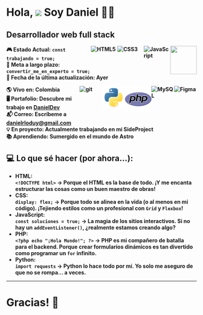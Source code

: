 
Hola, </b><img src="https://media.giphy.com/media/hvRJCLFzcasrR4ia7z/giphy.gif" width="35"> <b> Soy Daniel 👨‍💻
===

**Desarrollador web full stack**
--------


<img src="https://www.pngitem.com/pimgs/m/159-1595977_flask-python-logo-hd-png-download.png" align="right" width="70" height="75"> 
<a href="https://developer.mozilla.org/en-US/docs/Web/JavaScript" target="_blank" rel="noreferrer"><img src="https://raw.githubusercontent.com/danielcranney/readme-generator/main/public/icons/skills/javascript-colored.svg" align="right"  width="70" height="70" alt="JavaScript" /></a>
<a href="https://www.w3.org/TR/CSS/#css" target="_blank" rel="noreferrer"><img src="https://raw.githubusercontent.com/danielcranney/readme-generator/main/public/icons/skills/css3-colored.svg" align="right" width="70" height="70" alt="CSS3" /></a>
<a href="https://developer.mozilla.org/en-US/docs/Glossary/HTML5" target="_blank" rel="noreferrer"><img src="https://raw.githubusercontent.com/danielcranney/readme-generator/main/public/icons/skills/html5-colored.svg" align="right" width="70" height="70" alt="HTML5" /></a>

🎮 **Estado Actual:** `const trabajando = true;`  
🎯 **Meta a largo plazo:** `convertir_me_en_experto = true;`  
📅 **Fecha de la última actualización:** Ayer


<a href="https://www.figma.com/" target="_blank" rel="noreferrer"><img src="https://raw.githubusercontent.com/danielcranney/readme-generator/main/public/icons/skills/figma-colored.svg" align="right" width="60" height="60" alt="Figma" /></a>
<a href="https://www.mysql.com/" target="_blank" rel="noreferrer"><img src="https://raw.githubusercontent.com/danielcranney/readme-generator/main/public/icons/skills/mysql-colored.svg" align="right"  width="60" height="60" alt="MySQL" /></a>
<a href="https://www.php.net" target="_blank"> <img src="https://raw.githubusercontent.com/devicons/devicon/master/icons/php/php-original.svg" alt="php" align="right" width="70" height="70"/> </a>
<a href="https://www.python.org" target="_blank" rel="noreferrer"> <img src="https://raw.githubusercontent.com/devicons/devicon/master/icons/python/python-original.svg" alt="python" align="right"  width="60" height="60"/> </a> 
<a href="https://git-scm.com/" target="_blank"> <img src="https://www.vectorlogo.zone/logos/git-scm/git-scm-icon.svg" alt="git" align="right" width="60" height="60"/> </a>

🌎 **Vivo en**: **Colombia**  
🖥️ **Portafolio**: Descubre mi trabajo en [**DanielDev**](#)  
📬 **Correo**: Escríbeme a [danielrloduy@gmail.com](Danielrlorduy@gmail.com)  
💡 **En proyecto**: Actualmente trabajando en mi **SideProject**  
📚 **Aprendiendo**: Sumergido en el mundo de **Astro**





## 💻 **Lo que sé hacer (por ahora...):**
- **HTML:**  
  `<!DOCTYPE html>` → Porque el HTML es la base de todo. ¡Y me encanta estructurar las cosas como un buen maestro de obras!  
- **CSS:**  
  `display: flex;` → Porque todo se alinea en la vida (o al menos en mi código). ¡Tejiendo estilos como un profesional con `Grid` y `Flexbox`!  
- **JavaScript:**  
  `const soluciones = true;` → La magia de los sitios interactivos. Si no hay un `addEventListener()`, ¿realmente estamos creando algo?  
- **PHP:**  
  `<?php echo "¡Hola Mundo!"; ?>` → PHP es mi compañero de batalla para el backend. Porque crear formularios dinámicos es **tan divertido como programar un `for` infinito**.  
- **Python:**  
  `import requests` →  Python lo hace todo por mí. Yo solo me aseguro de que no se rompa… a veces.
---


<h1> Gracias! 🤵 </h1>

